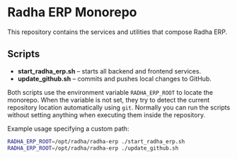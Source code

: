 # Radha ERP Monorepo

This repository contains the services and utilities that compose Radha ERP.

## Scripts

- **start_radha_erp.sh** – starts all backend and frontend services.
- **update_github.sh** – commits and pushes local changes to GitHub.

Both scripts use the environment variable `RADHA_ERP_ROOT` to locate the
monorepo. When the variable is not set, they try to detect the current
repository location automatically using `git`. Normally you can run the
scripts without setting anything when executing them inside the repository.

Example usage specifying a custom path:

```bash
RADHA_ERP_ROOT=/opt/radha/radha-erp ./start_radha_erp.sh
RADHA_ERP_ROOT=/opt/radha/radha-erp ./update_github.sh
```

